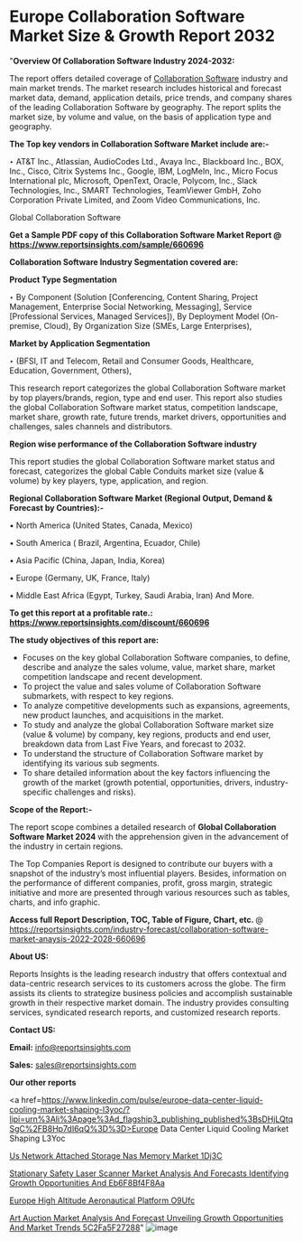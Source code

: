 # Europe Collaboration Software Market Size & Growth Report 2032

"<strong>Overview Of Collaboration Software Industry 2024-2032:</strong>

The report offers detailed coverage of <a href=https://www.reportsinsights.com/sample/660696>Collaboration Software</a> industry and main market trends. The market research includes historical and forecast market data, demand, application details, price trends, and company shares of the leading Collaboration Software by geography. The report splits the market size, by volume and value, on the basis of application type and geography.

<strong>The Top key vendors in Collaboration Software Market include are:- </strong>

‣ AT&T Inc., Atlassian, AudioCodes Ltd., Avaya Inc., Blackboard Inc., BOX, Inc., Cisco, Citrix Systems Inc., Google, IBM, LogMeIn, Inc., Micro Focus International plc, Microsoft, OpenText, Oracle, Polycom, Inc., Slack Technologies, Inc., SMART Technologies, TeamViewer GmbH, Zoho Corporation Private Limited, and Zoom Video Communications, Inc.

Global Collaboration Software

<strong>Get a Sample PDF copy of this Collaboration Software Market Report </strong><strong>@ <a href=https://www.reportsinsights.com/sample/660696 style=color:#0000ff;>https://www.reportsinsights.com/sample/660696</a> </strong>

<strong>Collaboration Software Industry Segmentation covered are:</strong>

<strong>Product Type Segmentation</strong>

‣ By Component (Solution [Conferencing, Content Sharing, Project Management, Enterprise Social Networking, Messaging], Service [Professional Services,  Managed Services]), By Deployment Model (On-premise, Cloud), By Organization Size (SMEs, Large Enterprises),

<strong>Market by Application Segmentation</strong>

‣ (BFSI, IT and Telecom, Retail and Consumer Goods, Healthcare, Education, Government, Others),

This research report categorizes the global Collaboration Software market by top players/brands, region, type and end user. This report also studies the global Collaboration Software market status, competition landscape, market share, growth rate, future trends, market drivers, opportunities and challenges, sales channels and distributors.

<strong>Region wise performance of the Collaboration Software industry</strong><strong> </strong>

This report studies the global Collaboration Software market status and forecast, categorizes the global Cable Conduits market size (value &amp; volume) by key players, type, application, and region. 

<strong>Regional Collaboration Software Market (Regional Output, Demand &amp; Forecast by Countries):-</strong>

• North America (United States, Canada, Mexico)

• South America ( Brazil, Argentina, Ecuador, Chile)

• Asia Pacific (China, Japan, India, Korea)

• Europe (Germany, UK, France, Italy)

• Middle East Africa (Egypt, Turkey, Saudi Arabia, Iran) And More.

<strong>To get this report at a profitable rate.: <a href=https://www.reportsinsights.com/discount/660696 style=color:#0000ff;>https://www.reportsinsights.com/discount/660696</a></strong>

<strong>The study objectives of this report are:</strong>
<ul>
  <li>Focuses on the key global Collaboration Software companies, to define, describe and analyze the sales volume, value, market share, market competition landscape and recent development.</li>
  <li>To project the value and sales volume of Collaboration Software submarkets, with respect to key regions.</li>
  <li>To analyze competitive developments such as expansions, agreements, new product launches, and acquisitions in the market.</li>
  <li>To study and analyze the global Collaboration Software market size (value &amp; volume) by company, key regions, products and end user, breakdown data from Last Five Years, and forecast to 2032.</li>
  <li>To understand the structure of Collaboration Software market by identifying its various sub segments.</li>
  <li>To share detailed information about the key factors influencing the growth of the market (growth potential, opportunities, drivers, industry-specific challenges and risks).</li>
</ul>
<strong>Scope of the Report:-</strong><strong> </strong>

The report scope combines a detailed research of <strong>Global Collaboration Software Market 2024 </strong>with the apprehension given in the advancement of the industry in certain regions.

The Top Companies Report is designed to contribute our buyers with a snapshot of the industry’s most influential players. Besides, information on the performance of different companies, profit, gross margin, strategic initiative and more are presented through various resources such as tables, charts, and info graphic.

<strong>Access full Report Description, TOC, Table of Figure, Chart, etc. </strong>@   <a href=https://reportsinsights.com/industry-forecast/collaboration-software-market-anaysis-2022-2028-660696 style=color:#0000ff;>https://reportsinsights.com/industry-forecast/collaboration-software-market-anaysis-2022-2028-660696</a>

<strong>About US:</strong>

Reports Insights is the leading research industry that offers contextual and data-centric research services to its customers across the globe. The firm assists its clients to strategize business policies and accomplish sustainable growth in their respective market domain. The industry provides consulting services, syndicated research reports, and customized research reports.

<strong>Contact US:</strong>

<p class=""""><b>Email:</b> <a href=mailto:info@reportsinsights.com>info@reportsinsights.com</a></p>
<p class=""""><b>Sales:</b> <a href=mailto:sales@reportsinsights.com>sales@reportsinsights.com</a></p>

<strong>Our other reports</strong>

<a href=https://www.linkedin.com/pulse/europe-data-center-liquid-cooling-market-shaping-l3yoc/?lipi=urn%3Ali%3Apage%3Ad_flagship3_publishing_published%3BsDHjLQtqSgC%2FB8Hp7dI6qQ%3D%3D>Europe Data Center Liquid Cooling Market Shaping L3Yoc</a>

<a href=https://www.linkedin.com/pulse/us-network-attached-storage-nas-memory-market-1dj3c/>Us Network Attached Storage Nas Memory Market 1Dj3C</a>

<a href=https://medium.com/@d7298290/stationary-safety-laser-scanner-market-analysis-and-forecasts-identifying-growth-opportunities-and-eb6f8bf4f8aa>Stationary Safety Laser Scanner Market Analysis And Forecasts Identifying Growth Opportunities And Eb6F8Bf4F8Aa</a>

<a href=https://www.linkedin.com/pulse/europe-high-altitude-aeronautical-platform-o9ufc/>Europe High Altitude Aeronautical Platform O9Ufc</a>

<a href=https://medium.com/@ruchikakadam73/art-auction-market-analysis-and-forecast-unveiling-growth-opportunities-and-market-trends-5c2fa5f27288>Art Auction Market Analysis And Forecast Unveiling Growth Opportunities And Market Trends 5C2Fa5F27288</a>"
![image](https://github.com/aakesh123242/RIMarket/assets/158431203/3676489c-be20-44c6-9f90-53d8d8ee6c6b)
